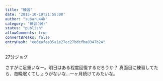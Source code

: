```yaml
---
title: "練習"
date: '2015-10-19T21:58:00'
author: "subaru44k"
category: "練習(弱)"
status: "publish"
allowComments: true
convertBreaks: false
entryHash: "ee6eafea35a1e27ec27bdcfba0347b24"
---
```

27分ジョグ

さすがに足重いなー。明日はある程度回復するだろうか？
真面目に練習してたら、毎晩眠くてしょうがないな…一ヶ月続けてみたいな。
